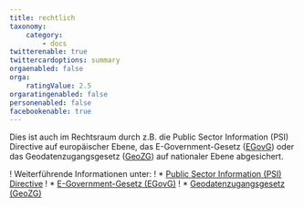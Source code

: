 ```yaml
---
title: rechtlich
taxonomy:
    category:
        - docs
twitterenable: true
twittercardoptions: summary
orgaenabled: false
orga:
    ratingValue: 2.5
orgaratingenabled: false
personenabled: false
facebookenable: true
---
```


Dies ist auch im Rechtsraum durch z.B. die Public Sector Information (PSI) Directive auf europäischer Ebene, das E-Government-Gesetz ([EGovG](http://www.gesetze-im-internet.de/egovg/)) oder das Geodatenzugangsgesetz ([GeoZG](https://de.wikipedia.org/wiki/Geodatenzugangsgesetz)) auf nationaler Ebene abgesichert.

! Weiterführende Informationen unter:
! * [Public Sector Information (PSI) Directive](https://ec.europa.eu/info/consultations/public-consultation-review-directive-re-use-public-sector-information-psi-directive_de)
! * [E-Government-Gesetz (EGovG)](http://www.gesetze-im-internet.de/egovg/)
! * [Geodatenzugangsgesetz (GeoZG)](https://www.gesetze-im-internet.de/geozg/BJNR027800009.html)

